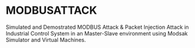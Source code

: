 


# MODBUSATTACK
Simulated and Demostrated MODBUS Attack &amp; Packet Injection Attack in Industrial Control System in an Master-Slave environment using Modsak Simulator and Virtual Machines.
